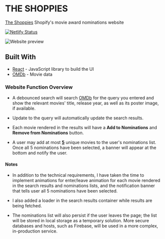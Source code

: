 # THE SHOPPIES
[The Shoppies](https://francis-tse-the-shoppies.netlify.app/) Shopify's movie award nominations website

[![Netlify Status](https://api.netlify.com/api/v1/badges/a6062da0-1e50-4964-98ec-42e62cebd122/deploy-status)](https://app.netlify.com/sites/francis-tse-the-shoppies/deploys)

![Website preview](https://i.ibb.co/1GkBvj6/The-Shoppies-preview.jpg)

## Built With
- [React](https://reactjs.org/) - JavaScript library to build the UI
- [OMDb](http://www.omdbapi.com/) - Movie data

### Website Function Overview

- A debounced search will search [OMDb](http://www.omdbapi.com/) for the query you entered and 
show the relevant movies' title, release year, as well as its poster image, if available.

- Update to the query will automatically update the search results.

- Each movie rendered in the results will have a **Add to Nominations** and **Remove from Nominations** button.

- A user may add at most <ins>**5**</ins> unique movies to the user's nominations list. 
Once all 5 nominations have been selected, a banner will appear at the bottom and notify the user.

#### Notes

- In addition to the technical requirements, I have taken the time to implement animations for enter/leave animation
for each movie rendered in the search results and nominations lists, 
and the notification banner that tells user all 5 nominations have been selected.

- I also added a loader in the search results container while results are being fetched.

- The nominations list will also persist if the user leaves the page; 
the list will be stored in local storage as a temporary solution.
More secure databases and hosts, such as Firebase, will be used in a more complex, in-production service.
